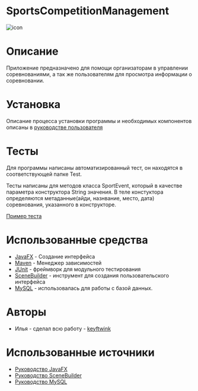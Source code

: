 # SportsCompetitionManagement
![icon](https://github.com/keyftwink/SportsCompetitionManagement/assets/101409447/be701bee-2f5a-4204-91c4-e02fd510d79e)


# Описание
Приложение предназначено для помощи организаторам в управлении соревнованиями, а так же пользователям для просмотра информации о соревновании.

# Установка
Описание процесса установки программы и необходимых компонентов описаны в [руководстве пользователя](https://docs.google.com/document/d/1Ui_qYYpTX9p5abQ4aBmQgwlyPgKBU43Oe6NZoSmrBe8/edit?usp=sharing)
# Тесты
Для программы написаны автоматизированный тест, он находятся в соответствующей папке Test.

Тесты написаны для методов класса SportEvent, который в качестве параметра конструктора String значения. В теле констуктора определяются метаданные(айди, назнвание, место, дата) соревнования, указанного в конструкторе.

[Пример теста](https://github.com/keyftwink/SportsCompetitionManagement/wiki/%2310-Unit-%D1%82%D0%B5%D1%81%D1%82%D0%B8%D1%80%D0%BE%D0%B2%D0%B0%D0%BD%D0%B8%D0%B5)
# Использованные средства
- [JavaFX](https://openjfx.io/) - Создание интерфейса
- [Maven](https://maven.apache.org/) - Менеджер зависимостей
- [JUnit](https://junit.org/) - фреймворк для модульного тестирования
- [SceneBuilder](https://gluonhq.com/products/scene-builder/) - инструмент для создания пользовательского интерфейса
- [MySQL](https://www.mysql.com/) - использовалась для работы с базой данных.
# Авторы
- Илья - сделал всю работу - [keyftwink](https://github.com/keyftwink)
# Использованные источники
- [Руководство JavaFX](https://metanit.com/java/javafx/)
- [Руководство SceneBuilder](https://habr.com/ru/post/474982/)
- [Руководство MySQL](https://metanit.com/sql/mysql/)
